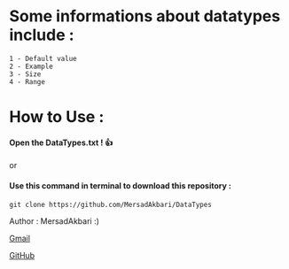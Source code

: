 # Some informations about datatypes include :
	1 - Default value
	2 - Example
	3 - Size
	4 - Range
	
# How to Use :
   #### Open the DataTypes.txt ! :+1:
   or
   #### Use this command in terminal to download this repository :
	git clone https://github.com/MersadAkbari/DataTypes

 Author : MersadAkbari :)
 
[Gmail](Mersad23Akbari@gmail.com)

[GitHub](github.com/MersadAkbari)
